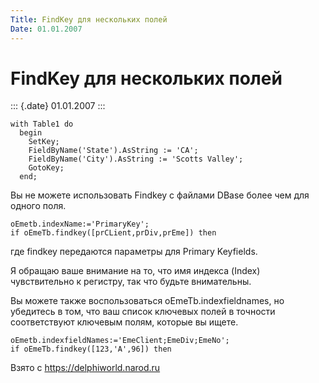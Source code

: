 ```yaml
---
Title: FindKey для нескольких полей
Date: 01.01.2007
---
```



FindKey для нескольких полей
============================

::: {.date}
01.01.2007
:::

    with Table1 do
      begin
        SetKey;
        FieldByName('State').AsString := 'CA';
        FieldByName('City').AsString := 'Scotts Valley';
        GotoKey;
      end;

Вы не можете использовать Findkey с файлами DBase более чем для одного
поля.

    oEmetb.indexName:='PrimaryKey';
    if oEmeTb.findkey([prCLient,prDiv,prEme]) then 

где findkey передаются параметры для Primary Keyfields.

Я обращаю ваше внимание на то, что имя индекса (Index) чувствительно к
регистру, так что будьте внимательны.

Вы можете также воспользоваться oEmeTb.indexfieldnames, но убедитесь в
том, что ваш список ключевых полей в точности соответствуют ключевым
полям, которые вы ищете.

    oEmetb.indexfieldNames:='EmeClient;EmeDiv;EmeNo';
    if oEmeTb.findkey([123,'A',96]) then

Взято с <https://delphiworld.narod.ru>
